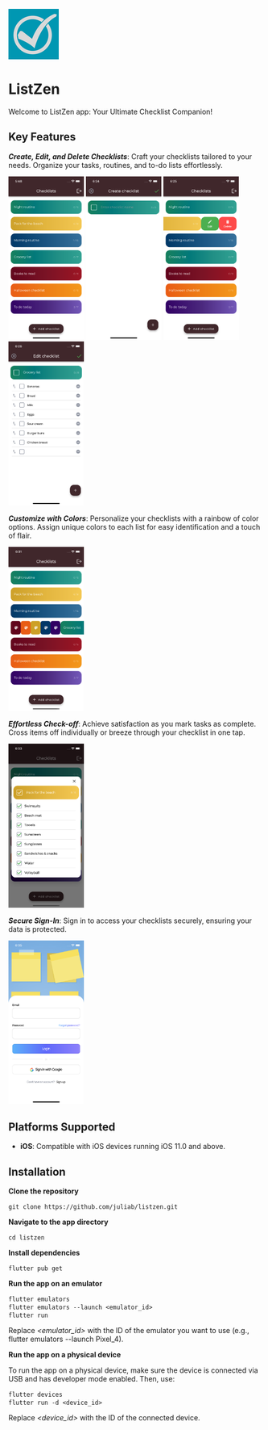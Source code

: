 
![ListZen Icon](ios/Runner/Assets.xcassets/AppIcon.appiconset/100.png)
# ListZen

Welcome to ListZen app: Your Ultimate Checklist Companion!

## Key Features

***Create, Edit, and Delete Checklists***: Craft your checklists tailored to your needs. Organize your tasks, routines, and to-do lists effortlessly.

<img src="/assets/checklists_overview.png" width="150"> <img src="/assets/create_checklist.png" width="150"> <img src="/assets/checklist_actions.png" width="150"> <img src="/assets/edit_checklist.png" width="150">

***Customize with Colors***: Personalize your checklists with a rainbow of color options. Assign unique colors to each list for easy identification and a touch of flair.

<img src="/assets/pick_checklist_color.png" width="150">

***Effortless Check-off***: Achieve satisfaction as you mark tasks as complete. Cross items off individually or breeze through your checklist in one tap.

<img src="/assets/view_checklist.png" width="150">

***Secure Sign-In***: Sign in to access your checklists securely, ensuring your data is protected.

<img src="/assets/sign_in.png" width="150">

## Platforms Supported

- **iOS**: Compatible with iOS devices running iOS 11.0 and above.

## Installation

**Clone the repository**
```
git clone https://github.com/juliab/listzen.git
```
**Navigate to the app directory**
```
cd listzen
```
**Install dependencies**
```
flutter pub get
```
**Run the app on an emulator**
```
flutter emulators
flutter emulators --launch <emulator_id>
flutter run
```

Replace *<emulator_id>* with the ID of the emulator you want to use (e.g., flutter emulators --launch Pixel_4).

**Run the app on a physical device**

To run the app on a physical device, make sure the device is connected via USB and has developer mode enabled. Then, use:
```
flutter devices
flutter run -d <device_id>
```

Replace *<device_id>* with the ID of the connected device.
